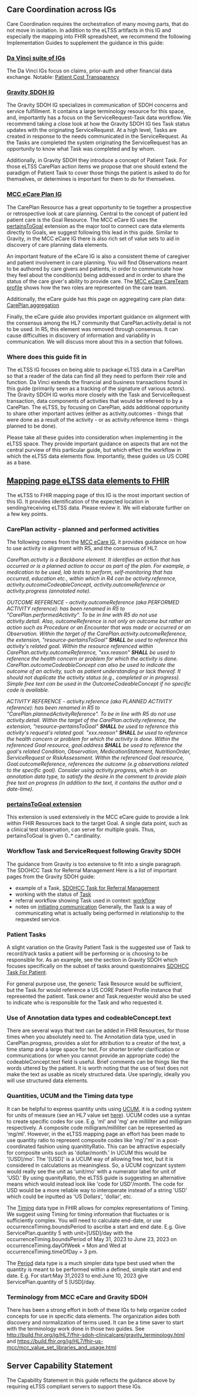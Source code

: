 ## Care Coordination across IGs

Care Coordination requires the orchestration of many moving parts, that do not move in isolation. In addition to the eLTSS artifacts in this IG and especially the mapping into FHIR spreadsheet, we recommend the following Implementation Guides to supplement the guidance in this guide:

### [Da Vinci suite of IGs](https://confluence.hl7.org/display/DVP/Da+Vinci+Implementation+Guide+Dashboard)
The Da Vinci IGs focus on claims, prior-auth and other financial data exchange. 
Notable: 
[Patient Cost Transparency](http://hl7.org/fhir/us/davinci-pct/2022Jan/)


### [Gravity SDOH IG](http://build.fhir.org/ig/HL7/fhir-sdoh-clinicalcare/)
The Gravity SDOH IG specializes in communication of SDOH concerns and service fulfillment. It contains a large terminology resource for this space, and, importantly has a focus on the ServiceRequest-Task data workflow. We recommend taking a close look at how the Gravity SDOH IG ties Task status updates with the originating ServiceRequest. At a high level, Tasks are created in response to the needs communicated in the ServiceRequest. As the Tasks are completed the system originating the ServiceRequest has an opportunity to know what Task was completed and by whom.

Additionally, in Gravity SDOH they introduce a concept of Patient Task. For those eLTSS CarePlan action items we propose that one should extend the paradigm of Patient Task to cover those things the patient is asked to do for themselves, or determines is important for them to do for themselves. 

### [MCC eCare Plan IG](https://build.fhir.org/ig/HL7/fhir-us-mcc/index.html)
The CarePlan Resource has a great opportunity to tie together a prospective or retrospective look at care planning. Central to the concept of patient led patient care is the Goal Resource. The MCC eCare IG uses the [pertainsToGoal]() extension as the major tool to connect care data elements directly to Goals, we suggest following this lead in this guide. Similar to Gravity, in the MCC eCare IG there is also rich set of value sets to aid in discovery of care planning data elements. 

An important feature of the eCare IG is also a consistent theme of caregiver and patient involvement in care planning. You will find Observations meant to be authored by care givers and patients, in order to communicate how they feel about the condition(s) being addressed and in order to share the status of the care giver's ability to provide care. The [MCC eCare CareTeam profile]() shows how the two roles are represented on the care team. 

Additionally, the eCare guide has this page on aggregating care plan data: [CarePlan aggregation](https://build.fhir.org/ig/HL7/fhir-us-mcc/careplanAggregation.html)

Finally, the eCare guide also provides important guidance on alignment with the consensus among the HL7 community that CarePlan.activity.detail is not to be used. In R5, this element was removed through consensus. It can cause difficulties in discovery of information and variability in communication. We will discuss more about this in a section that follows.


### Where does this guide fit in
The eLTSS IG focuses on being able to package eLTSS data in a CarePlan so that a reader of the data can find all they need to perform their role and function. Da Vinci extends the financial and business transactions found in this guide (primarily seen as a tracking of the signature of various actors). The Gravity SDOH IG works more closely with the Task and ServiceRequest transaction, data components of activities that would be refereed to by a CarePlan. The eLTSS, by focusing on CarePlan, adds additional opportunity to share other important actives (either as activity.outcomes - things that were done as a result of the activity - or as activity.reference items - things planned to be done).

Please take all these guides into consideration when implementing in the eLTSS space. They provide important guidance on aspects that are not the central purview of this particular guide, but which effect the workflow in which the eLTSS data elements flow. Importantly, these guides us US CORE as a base.


## [Mapping page eLTSS data elements to FHIR](eLTSS_to_FHIR_R4_element.html)
The eLTSS to FHIR mapping page of this IG is the most important section of this IG. It provides identification of the expected location in sending/receiving eLTSS data. Please review it. We will elaborate further on a few key points.

### CarePlan activity - planned and performed activities
The following comes from the [MCC eCare IG](https://build.fhir.org/ig/HL7/fhir-us-mcc/StructureDefinition-mccCarePlan.html#supporting-machine-assisted-dynamic-care-coordinationplanning-with-the-fhir-care-plan-resource-and-fhir-goal-resource), it provides guidance on how to use activity in alignment with R5, and the consensus of HL7.

 *CarePlan.activity is a Backbone element. It identifies an action that has occurred or is a planned action to occur as part of the plan. For example, a medication to be used, lab tests to perform, self-monitoring that has occurred, education etc., within which in R4 can be activity.reference, activity.outcomeCodeableConcept, activity.outcomeReference or activity.progress (annotated note).*
		
 *OUTCOME REFERENCE - activity.outcomeReference (aka PERFORMED ACTIVITY reference): has been renamed in R5 to "CarePlan.performedActivity". To be in line with R5 do not use activity.detail. Also, outcomeReference is not only an outcome but rather an action such as Procedure or an Encounter that was made or occurred or an Observation. Within the target of the CarePlan.activity.outcomeReference, the extension, "resource-pertainsToGoal" **SHALL** be used to reference this activity's related goal. Within the resource referenced within CarePlan.activity.outcomeReference, "xxx.reason" **SHALL** be used to reference the health concern or problem for which the activity is done. CarePlan.outcomeCodeableConcept can also be used to indicate the outcome of an activity, such as patient understanding or lack thereof. It should not duplicate the activity status (e.g., completed or in progress). Simple free text can be used in the OutcomeCodeableConcept if no specific code is available.*

 *ACTIVITY REFERENCE - activity.reference (aka PLANNED ACTIVITY reference): has been renamed in R5 to "CarePlan.plannedActivityReference". To be in line with R5 do not use activity.detail. Within the target of the  CarePlan.activity.reference, the extension, "resource-pertainsToGoal" **SHALL** be used to reference this activity's request's related goal. "xxx.reason" **SHALL** be used to reference the health concern or problem for which the activity is done. Within the referenced Goal resource, goal.address **SHALL** be used to reference the goal's related Condition, Observation, MedicationStatement, NutritionOrder, ServiceRequest or RiskAssessment. Within the referenced Goal resource, Goal.outcomeReference, references the outcome (e.g observations related to the specific goal). Consider using activity.progress, which is an annotation data type, to satisfy the desire in the comment to provide plain free text on progress (in addition to the text, it contains the author and a date-time).*

### [pertainsToGoal extension](http://hl7.org/fhir/R4/extension-resource-pertainstogoal.html)
This extension is used extensively in the MCC eCare guide to provide a link within FHIR Resources back to the target Goal. A single data point, such as a clinical test observation, can serve for multiple goals. Thus, pertainsToGoal is given 0..* cardinality.

### Workflow Task and ServiceRequest following Gravity SDOH
The guidance from Gravity is too extensive to fit into a single paragraph. The SDOHCC Task for Referral Management  Here is a list of important pages from the Gravity SDOH guide:
* example of a Task, [SDOHCC Task for Referral Management ](http://build.fhir.org/ig/HL7/fhir-sdoh-clinicalcare/StructureDefinition-SDOHCC-TaskForReferralManagement.html)
* working with the status of [Task](http://build.fhir.org/ig/HL7/fhir-sdoh-clinicalcare/checking_task_status.html)
* referral workflow showing Task used in context: [workflow](http://build.fhir.org/ig/HL7/fhir-sdoh-clinicalcare/referral_workflow.html)
* notes on [initiating communication]( http://build.fhir.org/ig/HL7/fhir-sdoh-clinicalcare/connecting_applications_with_api_data_sources.html)
Generally, the Task is a way of communicating what is actually being performed in relationship to the requested service. 

### Patient Tasks
A slight variation on the Gravity Patient Task is the suggested use of Task to record/track tasks a patient will be performing or is choosing to be responsible for. As an example, see the section in Gravity SDOH which focuses specifically on the subset of tasks around questionnaires [SDOHCC Task For Patient](https://build.fhir.org/ig/HL7/fhir-sdoh-clinicalcare/StructureDefinition-SDOHCC-TaskForPatient.html). 

For general purpose use, the generic Task Resource would be sufficient, but the Task.for would reference a US CORE Patient Profile instance that represented the patient. Task.owner and Task.requester would also be used to indicate who is responsible for the Task and who requested it. 


### Use of Annotation data types and codeableConcept.text 
There are several ways that text can be added in FHIR Resources, for those times when you absolutely need to. The Annotation data type, used in CarePlan.progress, provides a slot for attribution to a creator of the text, a time stamp and a large space for text. For shorter briefer clarification or communications (or when you cannot provide an appropriate code) the codeableConcept.text field is useful. Brief comments can be things like the words uttered by the patient. It is worth noting that the use of text does not make the text as usable as nicely structured data. Use sparingly, ideally you will use structured data elements. 

### Quantities, UCUM and the Timing data type
It can be helpful to express quantity units using [UCUM](https://ucum.org/ucum#para-37), it is a coding system for units of measure (see an HL7 value set [here](http://hl7.org/fhir/ValueSet/ucum-units)). UCUM codes use a syntax to create specific codes for use. E.g. 'ml' and 'mg' are milliliter and milligram respectively. A composite code milligram/milliliter can be represented as 'mg/ml'. However, in the eLTSS mapping page an effort has been made to use quantity ratio to represent composite codes like 'mg'/'ml' in a post-coordinated fashion using quanitityRatio. This can be attractive especially for composite units such as 'dollar/month.' In UCUM this would be '[USD]/mo'. The '[USD]' is a UCUM way of allowing free text, but it is considered in calculations as meaningless. So, a UCUM cognizant system would really see the unit as 'unit/mo' with a numerator label for unit of 'USD.' By using quanityRatio, the eLTSS guide is suggesting an alternative means which would instead look like 'code for USD'/month. The code for USD would be a more reliable way to interoperate instead of a string 'USD' which could be inputted as 'US Dollars', 'dollar', etc. 

The [Timing](http://hl7.org/fhir/R4/datatypes.html#Timing) data type in FHIR allows for complex representations of Timing. We suggest using Timing for timing information that fluctuates or is sufficiently complex. You will need to calculate end-date, or use occurrenceTiming.boundsPeriod to ascribe a start and end date. E.g. Give ServicePlan.quantity 5 with unit=[USD]/day with the occurrenceTiming.boundsPeriod of May 31, 2023 to June 23, 2023 on occurrenceTiming.dayOfWeek = Mon and Wed at occurrenceTiming.timeOfDay = 3 pm.

The [Period](http://hl7.org/fhir/R4/datatypes.html#Period) data type is a much simpler data type best used when the quantity is meant to be performed within a defined, simple start and end date. E.g. For start:May 31,2023 to end:June 10, 2023 give ServicePlan.quantity of 5 [USD]/day.


### Terminology from MCC eCare and Gravity SDOH
There has been a strong effort in both of these IGs to help organize coded concepts for use in specific data elements. The organization aides both discovery and normalization of terms used. It can be a time saver to start with the terminology work done in those two guides. See http://build.fhir.org/ig/HL7/fhir-sdoh-clinicalcare/gravity_terminology.html and https://build.fhir.org/ig/HL7/fhir-us-mcc/mcc_value_set_libraries_and_usage.html

## Server Capability Statement
The Capability Statement in this guide reflects the guidance above by requiring eLTSS compliant servers to support these IGs.